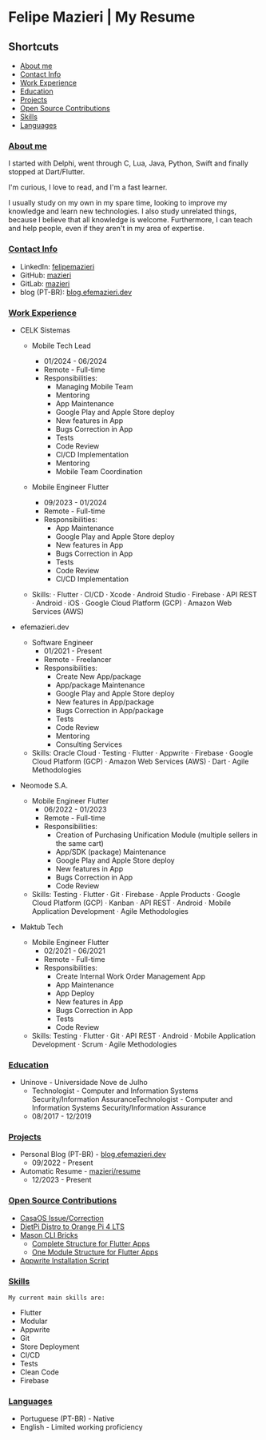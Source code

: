 # Felipe Mazieri | My Resume

<!-- EXCLUDE - remove_init -  EXCLUDE -->

## Shortcuts

- [About me](#about-me)
- [Contact Info](#contact-info)
- [Work Experience](#work-experience)
- [Education](#education)
- [Projects](#projects)
- [Open Source Contributions](#open-source-contributions)
- [Skills](#skills)
- [Languages](#languages)

<!-- EXCLUDE - remove_end -  EXCLUDE -->

### [About me](#shortcuts)

I started with Delphi, went through C, Lua, Java, Python, Swift and finally stopped at Dart/Flutter.

I'm curious, I love to read, and I'm a fast learner.

I usually study on my own in my spare time, looking to improve my knowledge and learn new technologies.
I also study unrelated things, because I believe that all knowledge is welcome. Furthermore, I can teach and help people, even if they aren't in my area of expertise.

### [Contact Info](#shortcuts)

- LinkedIn: [felipemazieri](https://www.linkedin.com/in/felipemazieri/)
- GitHub: [mazieri](https://github.com/mazieri)
- GitLab: [mazieri](https://gitlab.com/mazieri)
- blog (PT-BR): [blog.efemazieri.dev](https://blog.efemazieri.dev/)

### [Work Experience](#shortcuts)

- CELK Sistemas
  - Mobile Tech Lead
    - 01/2024 - 06/2024
    - Remote - Full-time
    - Responsibilities:
      - Managing Mobile Team
      - Mentoring
      - App Maintenance
      - Google Play and Apple Store deploy
      - New features in App
      - Bugs Correction in App
      - Tests
      - Code Review
      - CI/CD Implementation
      - Mentoring
      - Mobile Team Coordination


  - Mobile Engineer Flutter
    - 09/2023 - 01/2024
    - Remote - Full-time
    - Responsibilities:
      - App Maintenance
      - Google Play and Apple Store deploy
      - New features in App
      - Bugs Correction in App
      - Tests
      - Code Review
      - CI/CD Implementation
  - Skills: · Flutter · CI/CD · Xcode · Android Studio · Firebase · API REST · Android · iOS · Google Cloud Platform (GCP) · Amazon Web Services (AWS)


- efemazieri.dev
  - Software Engineer
    - 01/2021 - Present
    - Remote - Freelancer
    - Responsibilities:
      - Create New App/package
      - App/package Maintenance
      - Google Play and Apple Store deploy
      - New features in App/package
      - Bugs Correction in App/package
      - Tests
      - Code Review
      - Mentoring
      - Consulting Services
  - Skills: Oracle Cloud · Testing · Flutter · Appwrite · Firebase · Google Cloud Platform (GCP) · Amazon Web Services (AWS) · Dart · Agile Methodologies


- Neomode S.A.
  - Mobile Engineer Flutter
    - 06/2022 - 01/2023
    - Remote - Full-time
    - Responsibilities:
      - Creation of Purchasing Unification Module (multiple sellers in the same cart)
      - App/SDK (package) Maintenance
      - Google Play and Apple Store deploy
      - New features in App
      - Bugs Correction in App
      - Code Review
  - Skills: Testing · Flutter · Git · Firebase · Apple Products · Google Cloud Platform (GCP) · Kanban · API REST · Android · Mobile Application Development · Agile Methodologies


- Maktub Tech
  - Mobile Engineer Flutter
    - 02/2021 - 06/2021
    - Remote - Full-time
    - Responsibilities:
      - Create Internal Work Order Management App
      - App Maintenance
      - App Deploy
      - New features in App
      - Bugs Correction in App
      - Tests
      - Code Review
  - Skills: Testing · Flutter · Git · API REST · Android · Mobile Application Development · Scrum · Agile Methodologies

### [Education](#shortcuts)

- Uninove - Universidade Nove de Julho
  - Technologist - Computer and Information Systems Security/Information AssuranceTechnologist - Computer and Information Systems Security/Information Assurance
  - 08/2017 - 12/2019

### [Projects](#shortcuts)

- Personal Blog (PT-BR) - [blog.efemazieri.dev](https://blog.efemazieri.dev)
  - 09/2022 - Present
- Automatic Resume - [mazieri/resume](https://github.com/mazieri/resume)
  - 12/2023 - Present

### [Open Source Contributions](#shortcuts)

- [CasaOS Issue/Correction](https://github.com/IceWhaleTech/CasaOS/issues/916)
- [DietPi Distro to Orange Pi 4 LTS](https://gitlab.com/mazieri/orange/-/tree/main/IMG/DietPi/v1.0?ref_type=heads)
- [Mason CLI Bricks](https://github.com/mazieri/bricks)
  - [Complete Structure for Flutter Apps](https://brickhub.dev/bricks/struct_cplt/1.0.0)
  - [One Module Structure for Flutter Apps](https://brickhub.dev/bricks/mod/1.0.0)
- [Appwrite Installation Script](https://gitlab.com/mazieri/get_appwrite)

### [Skills](#shortcuts)

`My current main skills are:`

- Flutter
- Modular
- Appwrite
- Git
- Store Deployment
- CI/CD
- Tests
- Clean Code
- Firebase

### [Languages](#shortcuts)

- Portuguese (PT-BR) - Native
- English - Limited working proficiency

